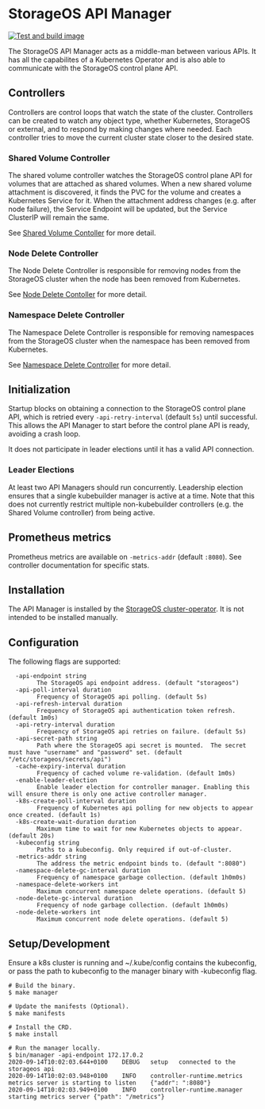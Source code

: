 # StorageOS API Manager

[![Test and build image](https://github.com/storageos/api-manager/workflows/Test%20and%20build%20image/badge.svg)](https://github.com/storageos/api-manager/actions?query=workflow%3A%22Test+and+build+image%22)

The StorageOS API Manager acts as a middle-man between various APIs.  It has all
the capabilites of a Kubernetes Operator and is also able to communicate with
the StorageOS control plane API.

## Controllers

Controllers are control loops that watch the state of the cluster.  Controllers
can be created to watch any object type, whether Kubernetes, StorageOS or
external, and to respond by making changes where needed.  Each controller tries
to move the current cluster state closer to the desired state.

### Shared Volume Controller

The shared volume controller watches the StorageOS control plane API for volumes
that are attached as shared volumes.  When a new shared volume attachment is
discovered, it finds the PVC for the volume and creates a Kubernetes Service for
it.  When the attachment address changes (e.g. after node failure), the Service
Endpoint will be updated, but the Service ClusterIP will remain the same.

See [Shared Volume Contoller](internal/controllers/sharedvolume/README.md) for
more detail.

### Node Delete Controller

The Node Delete Controller is responsible for removing nodes from the StorageOS
cluster when the node has been removed from Kubernetes.

See [Node Delete Contoller](controllers/node-delete/README.md) for more detail.

### Namespace Delete Controller

The Namespace Delete Controller is responsible for removing namespaces from the
StorageOS cluster when the namespace has been removed from Kubernetes.

See [Namespace Delete Controller](controllers/namespace-delete/README.md) for
more detail.

## Initialization

Startup blocks on obtaining a connection to the StorageOS control plane API,
which is retried every `-api-retry-interval` (default `5s`) until successful.
This allows the API Manager to start before the control plane API is ready,
avoiding a crash loop.

It does not participate in leader elections until it has a valid API connection.

### Leader Elections

At least two API Managers should run concurrently.  Leadership election ensures
that a single kubebuilder manager is active at a time.  Note that this does not
currently restrict multiple non-kubebuilder controllers (e.g. the Shared Volume
controller) from being active.

## Prometheus metrics

Prometheus metrics are available on `-metrics-addr` (default `:8080`).  See
controller documentation for specific stats.

## Installation

The API Manager is installed by the
[StorageOS cluster-operator](https://github.com/storageos/cluster-operator).  It
is not intended to be installed manually.

## Configuration

The following flags are supported:

```console
  -api-endpoint string
    	The StorageOS api endpoint address. (default "storageos")
  -api-poll-interval duration
    	Frequency of StorageOS api polling. (default 5s)
  -api-refresh-interval duration
    	Frequency of StorageOS api authentication token refresh. (default 1m0s)
  -api-retry-interval duration
    	Frequency of StorageOS api retries on failure. (default 5s)
  -api-secret-path string
    	Path where the StorageOS api secret is mounted.  The secret must have "username" and "password" set. (default "/etc/storageos/secrets/api")
  -cache-expiry-interval duration
    	Frequency of cached volume re-validation. (default 1m0s)
  -enable-leader-election
    	Enable leader election for controller manager. Enabling this will ensure there is only one active controller manager.
  -k8s-create-poll-interval duration
    	Frequency of Kubernetes api polling for new objects to appear once created. (default 1s)
  -k8s-create-wait-duration duration
    	Maximum time to wait for new Kubernetes objects to appear. (default 20s)
  -kubeconfig string
    	Paths to a kubeconfig. Only required if out-of-cluster.
  -metrics-addr string
    	The address the metric endpoint binds to. (default ":8080")
  -namespace-delete-gc-interval duration
    	Frequency of namespace garbage collection. (default 1h0m0s)
  -namespace-delete-workers int
    	Maximum concurrent namespace delete operations. (default 5)
  -node-delete-gc-interval duration
    	Frequency of node garbage collection. (default 1h0m0s)
  -node-delete-workers int
    	Maximum concurrent node delete operations. (default 5)   
```

## Setup/Development

Ensure a k8s cluster is running and ~/.kube/config contains the kubeconfig, or
pass the path to kubeconfig to the manager binary with -kubeconfig flag.

```console
# Build the binary.
$ make manager

# Update the manifests (Optional).
$ make manifests

# Install the CRD.
$ make install

# Run the manager locally.
$ bin/manager -api-endpoint 172.17.0.2
2020-09-14T10:02:03.644+0100	DEBUG	setup	connected to the storageos api
2020-09-14T10:02:03.948+0100	INFO	controller-runtime.metrics	metrics server is starting to listen	{"addr": ":8080"}
2020-09-14T10:02:03.949+0100	INFO	controller-runtime.manager	starting metrics server	{"path": "/metrics"}
```
